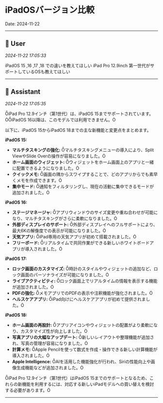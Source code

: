 # iPadOSバージョン比較

Date: 2024-11-22

---

## 👤 User
*2024-11-22 17:05:33*

iPadOS 15 ,16 ,17 ,18 での違いを教えてほしい iPad Pro 12.9inch 第一世代がサポートしているOSも教えてほしい

---

## 🤖 Assistant
*2024-11-22 17:05:35*

iPad Pro 12.9インチ（第1世代）は、iPadOS 15までサポートされています。iPadOS 16以降は、このモデルでは利用できません。

以下に、iPadOS 15からiPadOS 18までの主な新機能と変更点をまとめます。

**iPadOS 15:**
- **マルチタスキングの強化:** マルチタスキングメニューの導入により、Split ViewやSlide Overの操作が容易になりました。
- **ホーム画面のウィジェット:** ウィジェットをホーム画面上のアプリと一緒に配置できるようになりました。
- **クイックメモ:** 画面の隅からスワイプすることで、どのアプリからでも素早くメモを作成できます。
- **集中モード:** 通知をフィルタリングし、現在の活動に集中できるモードが追加されました。

**iPadOS 16:**
- **ステージマネージャ:** アプリウィンドウのサイズ変更や重ね合わせが可能になり、マルチタスキングがさらに柔軟になりました。
- **外部ディスプレイのサポート:** 外部ディスプレイへのフルサポートにより、最大6Kの解像度での表示が可能になりました。
- **天気アプリ:** iPad専用の天気アプリが初めて搭載されました。
- **フリーボード:** リアルタイムで共同作業ができる新しいホワイトボードアプリが導入されました。

**iPadOS 17:**
- **ロック画面のカスタマイズ:** 時計のスタイルやウィジェットの追加など、ロック画面のパーソナライズが可能になりました。
- **ライブアクティビティ:** ロック画面上でリアルタイムの情報を表示する機能が追加されました。
- **PDFの強化:** メモアプリでのPDFの表示や注釈機能が強化されました。
- **ヘルスケアアプリ:** iPad向けにヘルスケアアプリが初めて提供されました。

**iPadOS 18:**
- **ホーム画面の再設計:** アプリアイコンやウィジェットの配置がより柔軟になり、カスタマイズ性が向上しました。
- **写真アプリの大幅なアップデート:** 新しいレイアウトや整理機能が追加され、写真の管理が容易になりました。
- **計算メモ:** Apple Pencilを使って数式を作成・操作できる新しい計算機能が導入されました。
- **Apple Intelligence:** AIを活用した機能強化が行われ、Siriの性能向上や画像生成機能などが追加されました。

iPad Pro 12.9インチ（第1世代）はiPadOS 15までのサポートとなるため、これらの新機能を利用するには、対応する新しいiPadモデルへの買い替えを検討する必要があります。

---
